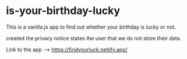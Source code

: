 # is-your-birthday-lucky

This is a vanilla.js app to find out whether your birthday is lucky or not.

created the privacy notice states the user that we do not store their data.

Link to the app --> https://findyourluck.netlify.app/
